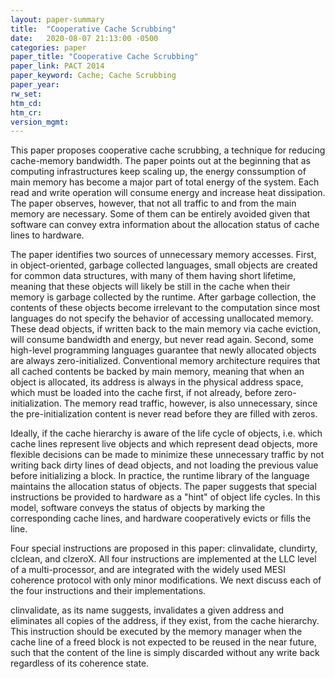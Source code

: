 ```yaml
---
layout: paper-summary
title:  "Cooperative Cache Scrubbing"
date:   2020-08-07 21:13:00 -0500
categories: paper
paper_title: "Cooperative Cache Scrubbing"
paper_link: PACT 2014
paper_keyword: Cache; Cache Scrubbing
paper_year: 
rw_set:
htm_cd:
htm_cr:
version_mgmt:
---
```


This paper proposes cooperative cache scrubbing, a technique for reducing cache-memory bandwidth. The paper points out
at the beginning that as computing infrastructures keep scaling up, the energy conssumption of main memory has become
a major part of total energy of the system. Each read and write operation will consume energy and increase heat dissipation. 
The paper observes, however, that not all traffic to and from the main memory are necessary. Some of them can be entirely
avoided given that software can convey extra information about the allocation status of cache lines to hardware. 

The paper identifies two sources of unnecessary memory accesses. First, in object-oriented, garbage collected languages,
small objects are created for common data structures, with many of them having short lifetime, meaning that these 
objects will likely be still in the cache when their memory is garbage collected by the runtime. After garbage collection,
the contents of these objects become irrelevant to the computation since most languages do not specify the behavior of
accessing unallocated memory. These dead objects, if written back to the main memory via cache eviction, will consume
bandwidth and energy, but never read again.
Second, some high-level programming languages guarantee that newly allocated objects are always zero-initialized.
Conventional memory architecture requires that all cached contents be backed by main memory, meaning that when
an object is allocated, its address is always in the physical address space, which must be loaded into the cache first,
if not already, before zero-initialization. The memory read traffic, however, is also unnecessary, since the 
pre-initialization content is never read before they are filled with zeros. 

Ideally, if the cache hierarchy is aware of the life cycle of objects, i.e. which cache lines represent live objects
and which represent dead objects, more flexible decisions can be made to minimize these unnecessary traffic by not
writing back dirty lines of dead objects, and not loading the previous value before initializing a block. In practice,
the runtime library of the language maintains the allocation status of objects. The paper suggests that special
instructions be provided to hardware as a "hint" of object life cycles. In this model, software conveys the status of
objects by marking the corresponding cache lines, and hardware cooperatively evicts or fills the line.

Four special instructions are proposed in this paper: clinvalidate, clundirty, clclean, and clzeroX. All four instructions
are implemented at the LLC level of a multi-processor, and are integrated with the widely used MESI coherence protocol
with only minor modifications. We next discuss each of the four instructions and their implementations.

clinvalidate, as its name suggests, invalidates a given address and eliminates all copies of the address, if they exist,
from the cache hierarchy. This instruction should be executed by the memory manager when the cache line of a freed block
is not expected to be reused in the near future, such that the content of the line is simply discarded without any write
back regardless of its coherence state. 
